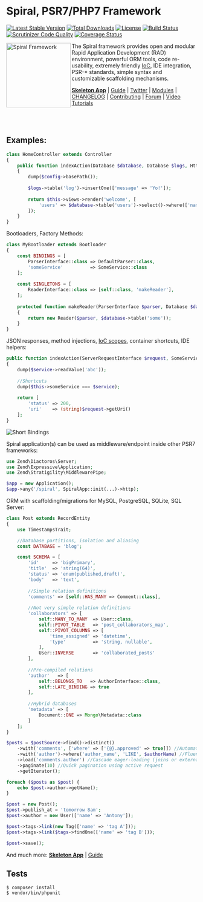 Spiral, PSR7/PHP7 Framework
=======================
[![Latest Stable Version](https://poser.pugx.org/spiral/framework/v/stable)](https://packagist.org/packages/spiral/framework) [![Total Downloads](https://poser.pugx.org/spiral/framework/downloads)](https://packagist.org/packages/spiral/framework) [![License](https://poser.pugx.org/spiral/framework/license)](https://packagist.org/packages/spiral/framework) [![Build Status](https://travis-ci.org/spiral/spiral.svg?branch=master)](https://travis-ci.org/spiral/spiral) [![Scrutinizer Code Quality](https://scrutinizer-ci.com/g/spiral/spiral/badges/quality-score.png)](https://scrutinizer-ci.com/g/spiral/spiral/?branch=master) [![Coverage Status](https://coveralls.io/repos/github/spiral/spiral/badge.svg?branch=develop)](https://coveralls.io/github/spiral/spiral?branch=develop)

<img src="https://raw.githubusercontent.com/spiral/guide/master/resources/logo.png" height="170px" alt="Spiral Framework" align="left"/>

The Spiral framework provides open and modular Rapid Application Development (RAD) environment, powerful ORM tools, code re-usability, extremely friendly [IoC](https://github.com/container-interop/container-interop), IDE integration, PSR-\* standards, simple syntax and customizable scaffolding mechanisms. 

<b>[Skeleton App](https://github.com/spiral-php/application)</b> | [Guide](https://github.com/spiral-php/guide) | [Twitter](https://twitter.com/spiralphp) | [Modules](https://github.com/spiral-modules) | [CHANGELOG](/CHANGELOG.md) | [Contributing](https://github.com/spiral/guide/blob/master/contributing.md) | [Forum](https://groups.google.com/forum/#!forum/spiral-framework) | [Video Tutorials](https://www.youtube.com/watch?v=zJ4fqW4M86I&list=PLHZNig4c1SXGVt8hUVHxZTrlJqqdn8ktW)

<br/><br/>

Examples:
--------

```php
class HomeController extends Controller
{
    public function indexAction(Database $database, Database $logs, HttpConfig $config): string 
    {
        dump($config->basePath());
    
        $logs->table('log')->insertOne(['message' => 'Yo!']);
    
        return $this->views->render('welcome', [
            'users' => $database->table('users')->select()->where(['name' => 'John'])->fetchAll()
        ]);
    }
}
```

Bootloaders, Factory Methods:

```php
class MyBootloader extends Bootloader
{
    const BINDINGS = [
        ParserInterface::class => DefaultParser::class,
        'someService'          => SomeService::class
    ];
    
    const SINGLETONS = [
        ReaderInterface::class => [self::class, 'makeReader'],
    ];
    
    protected function makeReader(ParserInterface $parser, Database $database): Reader
    {
        return new Reader($parser, $database->table('some'));
    }
}
```

JSON responses, method injections, [IoC scopes](https://raw.githubusercontent.com/spiral/guide/master/resources/scopes.png), container shortcuts, IDE helpers:

```php
public function indexAction(ServerRequestInterface $request, SomeService $service): array
{
    dump($service->readValue('abc'));
    
    //Shortcuts
    dump($this->someService === $service);
    
    return [
        'status' => 200,
        'uri'    => (string)$request->getUri()
    ];
}
```

![Short Bindings](https://raw.githubusercontent.com/spiral/guide/master/resources/virtual-bindings.gif)

Spiral application(s) can be used as middleware/endpoint inside other PSR7 frameworks:

```php
use Zend\Diactoros\Server;
use Zend\Expressive\Application;
use Zend\Stratigility\MiddlewarePipe;

$app = new Application();
$app->any('/spiral', SpiralApp::init(...)->http);
```

ORM with scaffolding/migrations for MySQL, PostgreSQL, SQLite, SQL Server:

```php
class Post extends RecordEntity
{
    use TimestampsTrait;

    //Database partitions, isolation and aliasing
    const DATABASE = 'blog';

    const SCHEMA = [
        'id'     => 'bigPrimary',
        'title'  => 'string(64)',
        'status' => 'enum(published,draft)',
        'body'   => 'text',
        
        //Simple relation definitions
        'comments' => [self::HAS_MANY => Comment::class],
        
        //Not very simple relation definitions
        'collaborators' => [
            self::MANY_TO_MANY  => User::class,
            self::PIVOT_TABLE   => 'post_collaborators_map',
            self::PIVOT_COLUMNS => [
                'time_assigned' => 'datetime',
                'type'          => 'string, nullable',
            ],
            User::INVERSE       => 'collaborated_posts'
        ],
        
        //Pre-compiled relations
        'author'   => [
            self::BELONGS_TO   => AuthorInterface::class,
            self::LATE_BINDING => true
        ],
               
        //Hybrid databases
        'metadata' => [
            Document::ONE => Mongo\Metadata::class
        ]
    ];
}
```

```php
$posts = $postSource->find()->distinct()
    ->with('comments', ['where' => ['{@}.approved' => true]]) //Automatic joins
    ->with('author')->where('author_name', 'LIKE', $authorName) //Fluent
    ->load('comments.author') //Cascade eager-loading (joins or external query)
    ->paginate(10) //Quick pagination using active request
    ->getIterator();

foreach ($posts as $post) {
    echo $post->author->getName();
}
```

```php
$post = new Post();
$post->publish_at = 'tomorrow 8am';
$post->author = new User(['name' => 'Antony']);

$post->tags->link(new Tag(['name' => 'tag A']));
$post->tags->link($tags->findOne(['name' => 'tag B']));

$post->save();
```

And much more: <b>[Skeleton App](https://github.com/spiral-php/application)</b> | [Guide](https://github.com/spiral-php/guide)

Tests
-----
```
$ composer install
$ vendor/bin/phpunit
```
